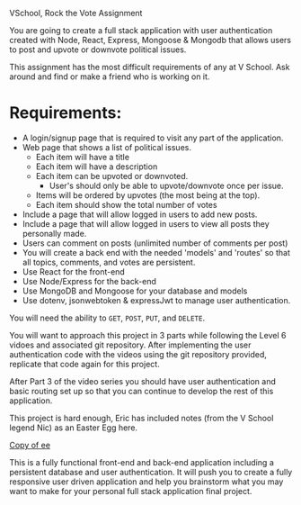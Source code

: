 VSchool, Rock the Vote Assignment


You are going to create a full stack application with user authentication created with Node, React, Express, Mongoose & Mongodb that allows users to post and upvote or downvote political issues.

This assignment has the most difficult requirements of any at V School. Ask around and find or make a friend who is working on it.

# **Requirements:**

- A login/signup page that is required to visit any part of the application.
- Web page that shows a list of political issues.
    - Each item will have a title
    - Each item will have a description
    - Each item can be upvoted or downvoted.
        - User's should only be able to upvote/downvote once per issue.
    - Items will be ordered by upvotes (the most being at the top).
    - Each item should show the total number of votes
- Include a page that will allow logged in users to add new posts.
- Include a page that will allow logged in users to view all posts they personally made.
- Users can comment on posts (unlimited number of comments per post)
- You will create a back end with the needed 'models' and 'routes' so that all topics, comments, and votes are persistent.
- Use React for the front-end
- Use Node/Express for the back-end
- Use MongoDB and Mongoose for your database and models
- Use dotenv, jsonwebtoken & expressJwt to manage user authentication.

You will need the ability to `GET`, `POST`, `PUT`, and `DELETE`.

You will want to approach this project in 3 parts while following the Level 6 vidoes and associated git repository. After implementing the user authentication code with the videos using the git repository provided, replicate that code again for this project.

After Part 3 of the video series you should have user authentication and basic routing set up so that you can continue to develop the rest of this application.

This project is hard enough, Eric has included notes (from the V School legend Nic) as an Easter Egg here. 

[Copy of ee](https://www.notion.so/Copy-of-ee-8dfdc4e6c28b482bbfa083badc8e3c21)

This is a fully functional front-end and back-end application including a persistent database and user authentication. It will push you to create a fully responsive user driven application and help you brainstorm what you may want to make for your personal full stack application final project.
